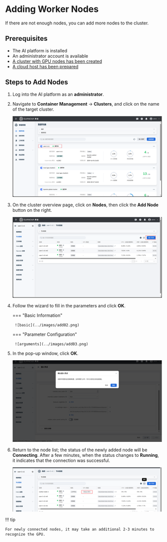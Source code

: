 # Adding Worker Nodes

If there are not enough nodes, you can add more nodes to the cluster.

## Prerequisites

- The AI platform is installed
- An administrator account is available
- [A cluster with GPU nodes has been created](./create-k8s.md)
- [A cloud host has been prepared](../host/createhost.md)

## Steps to Add Nodes

1. Log into the AI platform as an **administrator**.
2. Navigate to **Container Management** -> **Clusters**, and click on the name of the target cluster.

    ![clusters](../images/remove01.png)

3. On the cluster overview page, click on **Nodes**, then click the **Add Node** button on the right.

    ![add](../images/add01.png)

4. Follow the wizard to fill in the parameters and click **OK**.

    === "Basic Information"

        ![basic](../images/add02.png)

    === "Parameter Configuration"

        ![arguments](../images/add03.png)

5. In the pop-up window, click **OK**.

    ![ok](../images/add04.png)

6. Return to the node list; the status of the newly added node will be **Connecting**. After a few minutes, when the status changes to **Running**, it indicates that the connection was successful.

    ![success](../images/add05.png)

!!! tip

    For newly connected nodes, it may take an additional 2-3 minutes to recognize the GPU.

